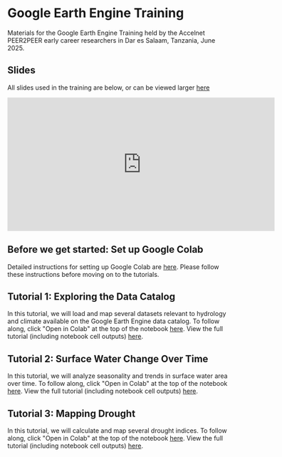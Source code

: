 # Google Earth Engine Training
Materials for the Google Earth Engine Training held by the Accelnet PEER2PEER early career researchers in Dar es Salaam, Tanzania, June 2025.

## Slides
All slides used in the training are below, or can be viewed larger [here](https://docs.google.com/presentation/d/e/2PACX-1vRv47Sy9SaPYx3K8yWOP7GpLiMNTKY4fRSLrVjOkbu1uGb5vRgVNJCzZM0uO1gVDQke-3BCaCS02s5E/pub?start=false&loop=false&delayms=3000)

<iframe src="https://docs.google.com/presentation/d/e/2PACX-1vRv47Sy9SaPYx3K8yWOP7GpLiMNTKY4fRSLrVjOkbu1uGb5vRgVNJCzZM0uO1gVDQke-3BCaCS02s5E/pubembed?start=false&loop=false&delayms=3000" frameborder="0" width="600" height="300" allowfullscreen="true" mozallowfullscreen="true" webkitallowfullscreen="true"></iframe>

## Before we get started: Set up Google Colab
Detailed instructions for setting up Google Colab are [here](assets/GEE%20in%20Python%20setup%20instructions/GEEinPythonsetupinstructions.html). Please follow these instructions before moving on to the tutorials.

## Tutorial 1: Exploring the Data Catalog
In this tutorial, we will load and map several datasets relevant to hydrology and climate available on the Google Earth Engine data catalog. 
To follow along, click "Open in Colab" at the top of the notebook [here](). 
View the full tutorial (including notebook cell outputs) [here]().

## Tutorial 2: Surface Water Change Over Time
In this tutorial, we will analyze seasonality and trends in surface water area over time.
To follow along, click "Open in Colab" at the top of the notebook [here](). 
View the full tutorial (including notebook cell outputs) [here]().

## Tutorial 3: Mapping Drought
In this tutorial, we will calculate and map several drought indices. 
To follow along, click "Open in Colab" at the top of the notebook [here](). 
View the full tutorial (including notebook cell outputs) [here]().
